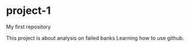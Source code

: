 # project-1
My first repository 

This project is about analysis on failed banks
Learning how to use github.
